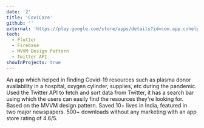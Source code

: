 ```yaml
---
date: '2'
title: 'CoviCare'
github: ''
external: 'https://play.google.com/store/apps/details?id=com.app.cohelp.app'
tech:
  - Flutter
  - Firebase
  - MVVM Design Pattern
  - Twitter API
showInProjects: true
---
```


An app which helped in finding Covid-19 resources such as plasma donor availability in a hospital, oxygen cylinder, supplies, etc during the pandemic.
Used the Twitter API to fetch and sort data from Twitter, it has a search bar using which the users can easily find the resources they're looking for. Based on the MVVM design pattern.
Saved 10+ lives in India, featured in two major newspapers. 500+ downloads without any marketing with an app store rating of 4.6/5.

